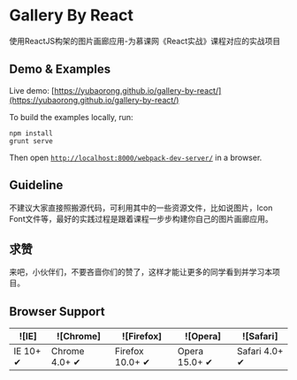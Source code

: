 Gallery By React
=====

使用ReactJS构架的图片画廊应用-为慕课网《React实战》课程对应的实战项目

## Demo & Examples

Live demo: [https://yubaorong.github.io/gallery-by-react/](https://yubaorong.github.io/gallery-by-react/)

To build the examples locally, run:

```
npm install
grunt serve
```

Then open [`http://localhost:8000/webpack-dev-server/`](http://localhost:8000/webpack-dev-server/) in a browser.

## Guideline

不建议大家直接照搬源代码，可利用其中的一些资源文件，比如说图片，Icon Font文件等，最好的实践过程是跟着课程一步步构建你自己的图片画廊应用。

## 求赞

来吧，小伙伴们，不要吝啬你们的赞了，这样才能让更多的同学看到并学习本项目。

## Browser Support

![IE] | ![Chrome]| ![Firefox] | ![Opera]| ![Safari]
--- | --- | --- | --- | --- |
IE 10+ ✔ | Chrome 4.0+ ✔ | Firefox 10.0+ ✔ | Opera 15.0+ ✔ | Safari 4.0+ ✔ |
